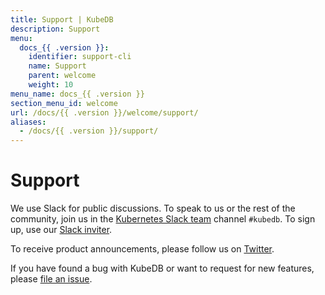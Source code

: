 ```yaml
---
title: Support | KubeDB
description: Support
menu:
  docs_{{ .version }}:
    identifier: support-cli
    name: Support
    parent: welcome
    weight: 10
menu_name: docs_{{ .version }}
section_menu_id: welcome
url: /docs/{{ .version }}/welcome/support/
aliases:
  - /docs/{{ .version }}/support/
---
```


# Support

We use Slack for public discussions. To speak to us or the rest of the community, join us in the [Kubernetes Slack team](https://kubernetes.slack.com/messages/C8149MREV/) channel `#kubedb`. To sign up, use our [Slack inviter](http://slack.kubernetes.io/).

To receive product announcements, please follow us on [Twitter](https://twitter.com/KubeDB).

If you have found a bug with KubeDB or want to request for new features, please [file an issue](https://github.com/kubedb/project/issues/new).
